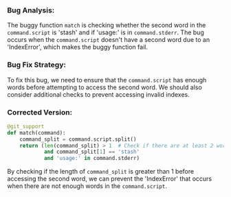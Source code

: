 ### Bug Analysis:
The buggy function `match` is checking whether the second word in the `command.script` is 'stash' and if 'usage:' is in `command.stderr`. The bug occurs when the `command.script` doesn't have a second word due to an 'IndexError', which makes the buggy function fail.

### Bug Fix Strategy:
To fix this bug, we need to ensure that the `command.script` has enough words before attempting to access the second word. We should also consider additional checks to prevent accessing invalid indexes.

### Corrected Version:
```python
@git_support
def match(command):
    command_split = command.script.split() 
    return (len(command_split) > 1  # Check if there are at least 2 words in the command
            and command_split[1] == 'stash'
            and 'usage:' in command.stderr)
``` 

By checking if the length of `command_split` is greater than 1 before accessing the second word, we can prevent the 'IndexError' that occurs when there are not enough words in the `command.script`.